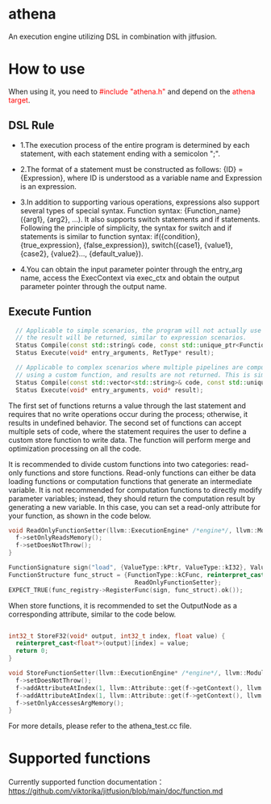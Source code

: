 # athena

An execution engine utilizing DSL in combination with jitfusion.

# How to use
When using it, you need to <span style="color:red">#include "athena.h"</span> and depend on the <span style="color:red">athena target</span>.

## DSL Rule

* 1.The execution process of the entire program is determined by each statement, with each statement ending with a semicolon ";".

* 2.The format of a statement must be constructed as follows: {ID} = {Expression}, where ID is understood as a variable name and Expression is an expression.

* 3.In addition to supporting various operations, expressions also support several types of special syntax. Function syntax: {Function_name}({arg1}, {arg2}, ...). It also supports switch statements and if statements. Following the principle of simplicity, the syntax for switch and if statements is similar to function syntax: if({condition}, {true_expression}, {false_expression}), switch({case1}, {value1}, {case2}, {value2}..., {default_value}).

* 4.You can obtain the input parameter pointer through the entry_arg name, access the ExecContext via exec_ctx and obtain the output parameter pointer through the output name.

## Execute Funtion
```c++
  // Applicable to simple scenarios, the program will not actually use a custom store function to write data. Instead,
  // the result will be returned, similar to expression scenarios.
  Status Compile(const std::string& code, const std::unique_ptr<FunctionRegistry>& func_registry);
  Status Execute(void* entry_arguments, RetType* result);

  // Applicable to complex scenarios where multiple pipelines are computed simultaneously. Each pipeline writes data
  // using a custom function, and results are not returned. This is similar to feature processing scenarios.
  Status Compile(const std::vector<std::string>& code, const std::unique_ptr<FunctionRegistry>& func_registry);
  Status Execute(void* entry_arguments, void* result);
```

The first set of functions returns a value through the last statement and requires that no write operations occur during the process; otherwise, it results in undefined behavior. The second set of functions can accept multiple sets of code, where the statement requires the user to define a custom store function to write data. The function will perform merge and optimization processing on all the code.

It is recommended to divide custom functions into two categories: read-only functions and store functions. Read-only functions can either be data loading functions or computation functions that generate an intermediate variable. It is not recommended for computation functions to directly modify parameter variables; instead, they should return the computation result by generating a new variable. In this case, you can set a read-only attribute for your function, as shown in the code below.

```c++
void ReadOnlyFunctionSetter(llvm::ExecutionEngine* /*engine*/, llvm::Module* /*m*/, llvm::Function* f) {
  f->setOnlyReadsMemory();
  f->setDoesNotThrow();
}

FunctionSignature sign("load", {ValueType::kPtr, ValueType::kI32}, ValueType::kU32);
FunctionStructure func_struct = {FunctionType::kCFunc, reinterpret_cast<void*>(LoadU32), nullptr,
                                   ReadOnlyFunctionSetter};
EXPECT_TRUE(func_registry->RegisterFunc(sign, func_struct).ok());
```

When store functions, it is recommended to set the OutputNode as a corresponding attribute, similar to the code below.

```c++

int32_t StoreF32(void* output, int32_t index, float value) {
  reinterpret_cast<float*>(output)[index] = value;
  return 0;
}

void StoreFunctionSetter(llvm::ExecutionEngine* /*engine*/, llvm::Module* /*m*/, llvm::Function* f) {
  f->setDoesNotThrow();
  f->addAttributeAtIndex(1, llvm::Attribute::get(f->getContext(), llvm::Attribute::NoAlias));
  f->addAttributeAtIndex(1, llvm::Attribute::get(f->getContext(), llvm::Attribute::NoCapture));
  f->setOnlyAccessesArgMemory();
}
```


For more details, please refer to the athena_test.cc file.

# Supported functions

Currently supported function documentation：https://github.com/viktorika/jitfusion/blob/main/doc/function.md